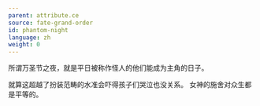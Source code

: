 ```yaml
---
parent: attribute.ce
source: fate-grand-order
id: phantom-night
language: zh
weight: 0
---
```


所谓万圣节之夜，就是平日被称作怪人的他们能成为主角的日子。

就算这超越了扮装范畴的水准会吓得孩子们哭泣也没关系。
女神的施舍对众生都是平等的。
